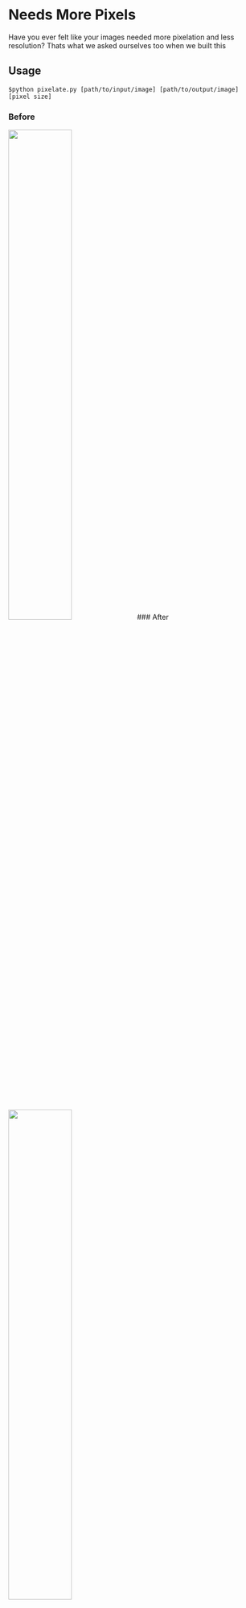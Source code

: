 # Needs More Pixels
Have you ever felt like your images needed more pixelation and less resolution?
Thats what we asked ourselves too when we built this
## Usage
`$python pixelate.py [path/to/input/image] [path/to/output/image] [pixel size]`

### Before
<img src="https://raw.githubusercontent.com/aeolyus/NeedsMorePixels/master/beforecow.jpg" width="50%">
### After
<img src="https://raw.githubusercontent.com/aeolyus/NeedsMorePixels/master/aftercow.jpg" width="50%">

Built by Sambhav Sunkerneni & Richard Huang.
